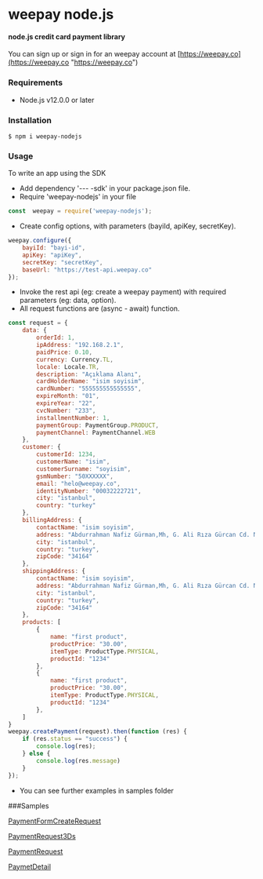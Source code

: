 # weepay node.js 
#### node.js credit card payment library


You can sign up or sign in for an weepay account at [https://weepay.co](https://weepay.co "https://weepay.co")
### Requirements
- Node.js v12.0.0 or later

### Installation

`$ npm i weepay-nodejs`

### Usage
To write an app using the SDK
- Add dependency '--- -sdk' in your package.json file. 
- Require 'weepay-nodejs' in your file

```javascript
const  weepay = require('weepay-nodejs');
```

- Create config options, with parameters (bayiId, apiKey, secretKey).

```javascript 
weepay.configure({
    bayiId: "bayi-id",
    apiKey: "apiKey",
    secretKey: "secretKey",
    baseUrl: "https://test-api.weepay.co"
});

```

- Invoke the rest api (eg: create a weepay payment) with required parameters (eg: data, option).
- All request functions are (async - await) function.

```javascript
const request = {
    data: {
        orderId: 1,
        ipAddress: "192.168.2.1",
        paidPrice: 0.10,
        currency: Currency.TL,
        locale: Locale.TR,
        description: "Açıklama Alanı",
        cardHolderName: "isim soyisim",
        cardNumber: "555555555555555",
        expireMonth: "01",
        expireYear: "22",
        cvcNumber: "233",
        installmentNumber: 1,
        paymentGroup: PaymentGroup.PRODUCT,
        paymentChannel: PaymentChannel.WEB
    },
    customer: {
        customerId: 1234,
        customerName: "isim",
        customerSurname: "soyisim",
        gsmNumber: "50XXXXXX",
        email: "helo@weepay.co",
        identityNumber: "00032222721",
        city: "istanbul",
        country: "turkey"
    },
    billingAddress: {
        contactName: "isim soyisim",
        address: "Abdurrahman Nafiz Gürman,Mh, G. Ali Rıza Gürcan Cd. No:27",
        city: "istanbul",
        country: "turkey",
        zipCode: "34164"
    },
    shippingAddress: {
        contactName: "isim soyisim",
        address: "Abdurrahman Nafiz Gürman,Mh, G. Ali Rıza Gürcan Cd. No:27",
        city: "istanbul",
        country: "turkey",
        zipCode: "34164"
    },
    products: [
        {
            name: "first product",
            productPrice: "30.00",
            itemType: ProductType.PHYSICAL,
            productId: "1234"
        },
        {
            name: "first product",
            productPrice: "30.00",
            itemType: ProductType.PHYSICAL,
            productId: "1234"
        },
    ]
}
weepay.createPayment(request).then(function (res) {
    if (res.status == "success") {
        console.log(res);
    } else {
        console.log(res.message)
    }
});
```

- You can see further examples in samples folder

###Samples

[PaymentFormCreateRequest ](https://github.com/weepay/weepay-nodejs/blob/main/samples/CreatePayment/CreatePaymentForm.js)

[PaymentRequest3Ds](https://github.com/weepay/weepay-nodejs/blob/main/samples/CreatePayment/CreatePaymentThreeD.js")

[PaymentRequest](https://github.com/weepay/weepay-nodejs/blob/main/samples/CreatePayment/CreatePayment.js")

[PaymetDetail](https://github.com/weepay/weepay-nodejs/blob/main/samples/GetPayment/PaymentDetail.js")


